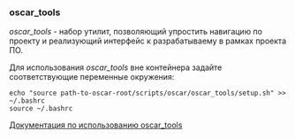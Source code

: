 ### oscar_tools

*oscar_tools* - набор утилит, позволяющий упростить навигацию по проекту и реализующий интерфейс к разрабатываему в рамках проекта ПО.

Для использования *oscar_tools* вне контейнера задайте соответствующие переменные окружения:

```
echo "source path-to-oscar-root/scripts/oscar/oscar_tools/setup.sh" >> ~/.bashrc
source ~/.bashrc
```

[Документация по использованию oscar_tools](../../../docs/oscar/oscar_tools.md)
